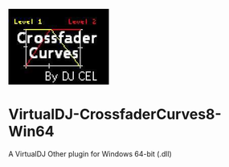 ![logo](https://github.com/djcel/VirtualDJ-CrossfaderCurves-Win64/blob/main/website.jpg?raw=true "")
# VirtualDJ-CrossfaderCurves8-Win64
A VirtualDJ Other plugin for Windows 64-bit (.dll)

